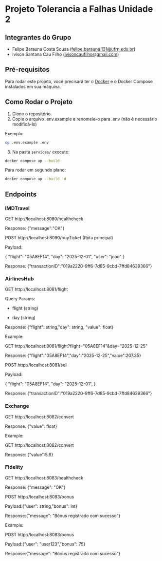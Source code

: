 # Projeto Tolerancia a Falhas Unidade 2

## Integrantes do Grupo
- Felipe Barauna Costa Sousa (felipe.barauna.131@ufrn.edu.br)
- Ivison Santana Cau Filho (ivisoncaufilho@gmail.com)

## Pré-requisitos

Para rodar este projeto, você precisará ter o [Docker](https://www.docker.com/) e o Docker Compose instalados em sua máquina.

## Como Rodar o Projeto

1.  Clone o repositório.
2. Copie o arquivo .env.example e renomeie-o para .env (não é necessário modificá-lo)

Exemplo:

```bash
cp .env.example .env

```

3.  Na pasta `services/` execute:

```bash
docker compose up --build
```

Para rodar em segundo plano:

```bash
docker compose up --build -d
  ```


## Endpoints

### IMDTravel

GET http://localhost:8080/healthcheck

Response: {"message":"OK"}

POST http://localhost:8080/buyTicket (Rota principal)

Payload:

{
    "flight": "05A8EF14",
    "day": "2025-12-01",
    "user": "joao"
}

Response: {"transactionID":"019a2220-9ff6-7d85-9cbd-7ffd84639366"}

### AirlinesHub

GET http://localhost:8081/flight

Query Params:

- flight (string)

- day (string)

Response: {"flight": string,"day": string, "value": float}

Example:

GET http://localhost:8081/flight?flight="05A8EF14"&day="2025-12-25"

Response: {"flight":"05A8EF14","day":"2025-12-25","value":207.35}

POST http://localhost:8081/sell

Payload:

{
    "flight": "05A8EF14",
    "day": "2025-12-01",
}

Response: {"transactionID":"019a2220-9ff6-7d85-9cbd-7ffd84639366"}

### Exchange

GET http://localhost:8082/convert

Response: {"value": float}

Example:

GET http://localhost:8082/convert

Response: {"value":5.9}

### Fidelity

GET http://localhost:8083/healthcheck

Response: {"message": "OK"}

POST http://localhost:8083/bonus

Payload:{"user": string,"bonus": int}

Response:{"message": "Bônus registrado com sucesso"}

Example:

POST http://localhost:8083/bonus

Payload:{"user": "user123","bonus": 75}

Response:{"message": "Bônus registrado com sucesso"}
